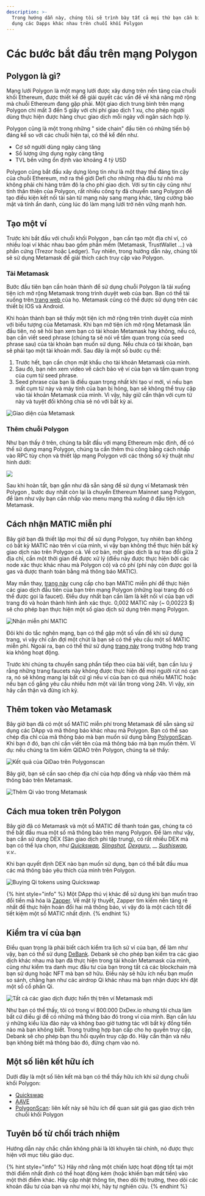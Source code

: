 ```yaml
---
description: >-
  Trong hướng dẫn này, chúng tôi sẽ trình bày tất cả mọi thứ bạn cần biết để sử
  dụng các Dapps khác nhau trên chuỗi khối Polygon
---
```


# Các bước bắt đầu trên mạng Polygon

## Polygon là gì?

Mạng lưới Polygon là một mạng lưới được xây dưng trên nền tảng của chuỗi khối Ethereum, được thiết kế để giải quyết các vấn đề về khả năng mở rộng mà chuỗi Ethereum đang gặp phải. Một giao dịch trung bình trên mạng Polygon chỉ mất 3 đến 5 giây với chi phí giao dịch 1 xu, cho phép người dùng thực hiện được hàng chục giao dịch mỗi ngày với ngân sách hợp lý.

Polygon cũng là một trong những " side chain" đầu tiên có những tiến bộ đáng kể so với các chuỗi hiện tại, có thể kể đến như.

* Cơ sở người dùng ngày càng tăng
* Số lượng ứng dụng ngày càng tăng
* TVL bền vững ổn định vào khoảng 4 tỷ USD

Polygon cũng bắt đầu xây dựng lòng tin như là một thay thế đáng tin cậy của chuỗi Ethereum, mở ra thế giới Defi cho những nhà đầu tư  nhỏ mà không phải chi hàng trăm đô la cho phí giao dịch. Với sự tin cậy cũng như tính thân thiện của Polygon, rất nhiều công ty đã chuyển sang Polygon để tạo điều kiện kết nối tài sản từ mạng này sang mạng khác, tăng cường bảo mật và tính ẩn danh, cùng lúc đó làm mạng lưới trở nên vững mạnh hơn.&#x20;

## Tạo một ví&#x20;

Trước khi bắt đầu với chuỗi khối Polygon , bạn cần tạo một địa chỉ ví, có nhiều loại ví khác nhau bao gồm phần mềm (Metamask, TrustWallet ...) và phần cứng (Trezor hoặc Ledger). Tuy nhiên, trong hướng dẫn này, chúng tôi sẽ sử dụng Metamask để giải thích cách truy cập vào Polygon.

### Tải Metamask

Bước đầu tiên bạn cần hoàn thành để sử dụng chuỗi Polygon là tải xuống tiện ích mở rộng Metamask trong trình duyệt web của bạn. Bạn có thể tải xuống trên[ trang web ](https://metamask.io/index.html)của họ. Metamask cũng có thể được sử dụng trên các thiết bị IOS và Android.

Khi hoàn thành bạn sẽ thấy một tiện ích mở rộng trên trình duyệt của mình với biểu tượng của Metamask. Khi bạn mở tiện ích mở rộng Metamask lần đầu tiên, nó sẽ hỏi bạn xem bạn có tài khoản Metamask hay không, nếu có, bạn cần viết seed phrase (chúng ta sẽ nói về tầm quan trọng của seed phrase sau) của tài khoản bạn muốn sử dụng. Nếu chưa có tài khoản, bạn sẽ phải tạo một tài khoản mới. Sau đây là một số bước cụ thể:

1. Trước hết, bạn cần chọn mật khẩu cho tài khoản Metamask của mình.&#x20;
2. Sau đó, bạn nên xem video về cách bảo vệ ví của bạn và tầm quan trọng của cụm từ seed phrase.
3. Seed phrase của bạn là điều quan trọng nhất khi tạo ví mới, vì nếu bạn mất cụm từ này và máy tính của bạn bị hỏng, bạn sẽ không thể truy cập vào tài khoản Metamask của mình. Vì vậy, hãy giữ cẩn thận với cụm từ này và tuyệt đối không chia sẻ nó với bất kỳ ai.

![Giao diện của Metamask](<../../.gitbook/assets/image (18).png>)

### Thêm chuỗi Polygon

Như bạn thấy ở trên, chúng ta bắt đầu với mạng Ethereum mặc định, để có thể sử dụng mạng Polygon, chúng ta cần thêm thủ công bằng cách nhấp vào RPC tùy chọn và thiết lập mạng  Polygon với các thông số kỹ thuật như hình dưới:

![](<../../.gitbook/assets/image (20).png>)

Sau khi hoàn tất, bạn gần như đã sẵn sàng để sử dụng ví Metamask trên Polygon , bước duy nhất còn lại là chuyển Ethereum Mainnet sang Polygon, để làm như vậy bạn cần nhấp vào menu mạng thả xuống ở đầu tiện ích Metamask.

## Cách nhận MATIC miễn phí

Bây giờ bạn đã thiết lập mọi thứ để sử dụng Polygon, tuy nhiên bạn không có bất kỳ MATIC nào trên ví của mình, vì vậy bạn không thể thực hiện bất kỳ giao dịch nào trên Polygon cả. Về cơ bản, một giao dịch là sự trao đổi giữa 2 địa chỉ, cần một thời gian để được xử lý (điều này được thực hiện bởi các node xác thực khác nhau mà Polygon có) và có phí (phí này còn được gọi là gas và được thanh toán bằng mã thông báo MATIC).

May mắn thay, [trang này](https://matic.supply/) cung cấp cho bạn MATIC miễn phí để thực hiện các giao dịch đầu tiên của bạn trên mạng Polygon (những loại trang đó có thể được gọi là faucet). Điều duy nhất bạn cần làm là kết nối ví của bạn với trang đó và hoàn thành hình ảnh xác thực. 0,002 MATIC này (\~ 0,00223 $) sẽ cho phép bạn thực hiện một số giao dịch sử dụng trên mạng Polygon.

![Nhận miễn phí MATIC](<../../.gitbook/assets/image (23).png>)

Đôi khi do tắc nghẽn mạng, bạn có thể gặp một số vấn đề khi sử dụng trang, vì vậy chỉ cần đợi một chút là bạn sẽ có thể yêu cầu một số MATIC miễn phí. Ngoài ra, bạn có thể thử sử dụng [trang này](https://macncheese.finance/matic-polygon-mainnet-faucet.php) trong trường hợp trang kia không hoạt động.

Trước khi chúng ta chuyển sang phần tiếp theo của bài viết, bạn cần lưu ý rằng những trang faucets này không được thực hiện để mọi người rút nó cạn ra, nó sẽ không mang lại bất cứ gì nếu ví của bạn có quá nhiều MATIC hoặc nếu bạn cố gắng yêu cầu nhiều hơn một vài lần trong vòng 24h. Vì vậy, xin hãy cẩn thận và đừng ích kỷ.

## Thêm token vào Metamask

Bây giờ bạn đã có một số MATIC miễn phí trong Metamask để sẵn sàng sử dụng các DApp và mã thông báo khác nhau mà Polygon. Bạn có thể sao chép địa chỉ của mã thông báo mà bạn muốn sử dụng bằng [PolygonScan](https://polygonscan.com/). Khi bạn ở đó, bạn chỉ cần viết tên của mã thông báo mà bạn muốn thêm. Ví dụ: nếu chúng ta tìm kiếm QiDAO trên Polygon, chúng ta sẽ thấy:

![Kết quả của QiDao trên Polygonscan](<../../.gitbook/assets/image (24).png>)

Bây giờ, bạn sẽ cần sao chép địa chỉ của hợp đồng và nhấp vào thêm mã thông báo trên Metamask.

![Thêm Qi vào trong Metamask](<../../.gitbook/assets/image (25).png>)

## Cách mua token trên Polygon

Bây giờ đã có Metamask và một số MATIC để thanh toán gas, chúng ta có thể bắt đầu mua một số mã thông báo trên mạng Polygon. Để làm như vậy, bạn cần sử dụng DEX (Sàn giao dịch phi tập trung), có rất nhiều DEX mà bạn có thể lựa chọn, như [_Quickswap_](https://quickswap.exchange/#/swap)_,_ [_Slingshot_](https://app.slingshot.finance/markets)_,_ [_Dexguru,_](https://dex.guru/token/0x76bf0c28e604cc3fe9967c83b3c3f31c213cfe64-polygon) __ [_Sushiswap_](https://app.sushi.com/vi/swap)_, v.v.._&#x20;

Khi bạn quyết định DEX nào bạn muốn sử dụng, bạn có thể bắt đầu mua các mã thông báo yêu thích của mình trên Polygon.

![Buying Qi tokens using Quickswap](<../../.gitbook/assets/image (26).png>)

{% hint style="info" %}
Một DApp thú vị khác để sử dụng khi bạn muốn trao đổi tiền mã hóa là [Zapper](https://zapper.fi/). Về mặt lý thuyết, Zapper tìm kiếm nền tảng rẻ nhất để thực hiện hoán đổi hai mã thông báo, vì vậy đó là một cách tốt để tiết kiệm một số MATIC nhất định.
{% endhint %}

## Kiểm tra ví của bạn

Điều quan trọng là phải biết cách kiểm tra lịch sử ví của bạn, để làm như vậy, bạn có thể sử dụng [DeBank](https://debank.com/). Debank sẽ cho phép bạn kiểm tra các giao dịch khác nhau mà bạn đã thực hiện trong tài khoản Metamask của mình, cũng như kiểm tra danh mục đầu tư của bạn trong tất cả các blockchain mà bạn sử dụng hoặc NFT mà bạn sở hữu. Điều này sẽ hữu ích nếu bạn muốn so sánh, chẳng hạn như các airdrop Qi khác nhau mà bạn nhận được khi đặt một số cổ phần Qi.

![Tất cả các giao dịch được hiển thị trên ví Metamask mới ](<../../.gitbook/assets/image (27).png>)

Như bạn có thể thấy, tôi có trong ví 800.000 DxDex.io nhưng tôi chưa làm bất cứ điều gì để có những mã thông báo đó trong ví của mình. Bạn cần lưu ý những kiểu lừa đảo này và không bao giờ tương tác với bất kỳ đồng tiền nào mà bạn không biết. Trong trường hợp bạn cấp cho họ quyền truy cập, Debank sẽ cho phép bạn thu hồi quyền truy cập đó. Hãy cẩn thận và nếu bạn không biết mã thông báo đó, đừng chạm vào nó.

## Một số liên kết hữu ích

Dưới đây là một số liên kết mà bạn có thể thấy hữu ích khi sử dụng chuỗi khối Polygon:

* [Quickswap](https://quickswap.exchange/#/swap)
* &#x20;[AAVE](https://app.aave.com/)
* [PolygonScan](https://polygonscan.com/gastracker/): liên kết này sẽ hữu ích để quan sát giá gas giao dịch trên chuỗi khối Polygon

## Tuyên bố từ chối trách nhiệm

Hướng dẫn này chắc chắn không phải là lời khuyên tài chính, nó được thực hiện với mục tiêu giáo dục.

{% hint style="info" %}
Hãy nhớ rằng một chiến lược hoạt động tốt tại một thời điểm nhất định có thể hoạt động kém (hoặc khiến bạn mất tiền) vào một thời điểm khác. Hãy cập nhật thông tin, theo dõi thị trường, theo dõi các khoản đầu tư của bạn và như mọi khi, hãy tự nghiên cứu.
{% endhint %}

